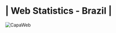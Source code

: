 #  | Web Statistics - Brazil |
![CapaWeb](https://user-images.githubusercontent.com/76967004/109357812-97ddfa00-7861-11eb-807a-6f5b086f5a36.jpg)
